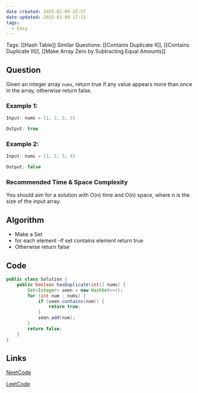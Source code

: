 ```yaml
---
date created: 2025-01-09 15:57
date updated: 2025-01-09 17:11
tags:
  - Easy
---
```


Tags: [[Hash Table]]
Similar Questions: [[Contains Duplicate II]], [[Contains Duplicate III]], [[Make Array Zero by Subtracting Equal Amounts]]
## Question

Given an integer array `nums`, return true if any value appears more than once in the array, otherwise return false.

### Example 1:

```java
Input: nums = [1, 2, 3, 3]

Output: true

```

### Example 2:

```java
Input: nums = [1, 2, 3, 4]

Output: false

```

### Recommended Time & Space Complexity

You should aim for a solution with O(n) time and O(n) space, where n is the size of the input array.

## Algorithm

- Make a Set
- for each element
  -If set contains element return true
- Otherwise return false

## Code

```java
public class Solution {
    public boolean hasDuplicate(int[] nums) {
        Set<Integer> seen = new HashSet<>();
        for (int num : nums) {
            if (seen.contains(num)) {
                return true;
            }
            seen.add(num);
        }
        return false;
    }
}
```

## Links

[NeetCode](https://neetcode.io/problems/duplicate-integer)

[LeetCode](https://leetcode.com/problems/contains-duplicate)


